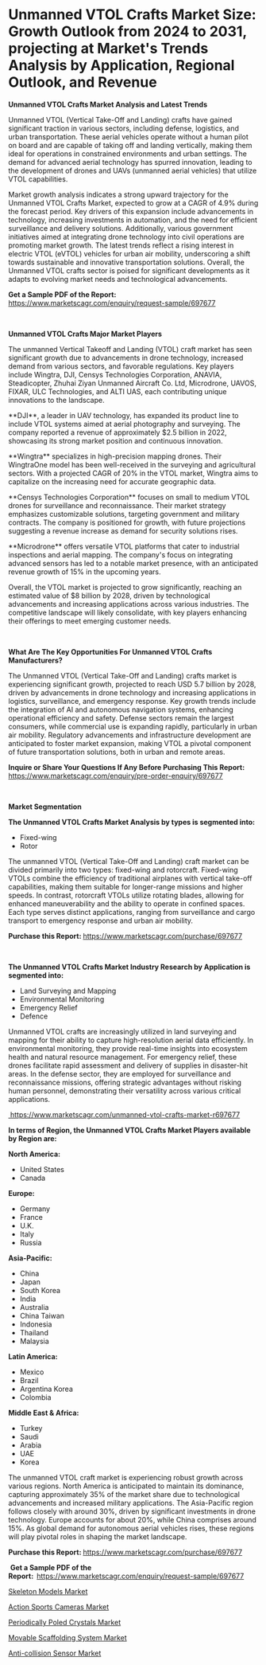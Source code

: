 <p><h1>Unmanned VTOL Crafts Market Size: Growth Outlook from 2024 to 2031, projecting at Market's Trends Analysis by Application, Regional Outlook, and Revenue</h1></p><p><strong>Unmanned VTOL Crafts Market Analysis and Latest Trends</strong></p>
<p><p>Unmanned VTOL (Vertical Take-Off and Landing) crafts have gained significant traction in various sectors, including defense, logistics, and urban transportation. These aerial vehicles operate without a human pilot on board and are capable of taking off and landing vertically, making them ideal for operations in constrained environments and urban settings. The demand for advanced aerial technology has spurred innovation, leading to the development of drones and UAVs (unmanned aerial vehicles) that utilize VTOL capabilities.</p><p>Market growth analysis indicates a strong upward trajectory for the Unmanned VTOL Crafts Market, expected to grow at a CAGR of 4.9% during the forecast period. Key drivers of this expansion include advancements in technology, increasing investments in automation, and the need for efficient surveillance and delivery solutions. Additionally, various government initiatives aimed at integrating drone technology into civil operations are promoting market growth. The latest trends reflect a rising interest in electric VTOL (eVTOL) vehicles for urban air mobility, underscoring a shift towards sustainable and innovative transportation solutions. Overall, the Unmanned VTOL crafts sector is poised for significant developments as it adapts to evolving market needs and technological advancements.</p></p>
<p><strong>Get a Sample PDF of the Report:&nbsp;</strong> <a href="https://www.marketscagr.com/enquiry/request-sample/697677?utm_campaign=1267&utm_medium=2&utm_source=Github&utm_content=ia&utm_term=29092024&utm_id=unmanned-vtol-crafts">https://www.marketscagr.com/enquiry/request-sample/697677</a></p>
<p>&nbsp;</p>
<p><strong>Unmanned VTOL Crafts Major Market Players</strong></p>
<p><p>The unmanned Vertical Takeoff and Landing (VTOL) craft market has seen significant growth due to advancements in drone technology, increased demand from various sectors, and favorable regulations. Key players include Wingtra, DJI, Censys Technologies Corporation, ANAVIA, Steadicopter, Zhuhai Ziyan Unmanned Aircraft Co. Ltd, Microdrone, UAVOS, FIXAR, ULC Technologies, and ALTI UAS, each contributing unique innovations to the landscape.</p><p>**DJI**, a leader in UAV technology, has expanded its product line to include VTOL systems aimed at aerial photography and surveying. The company reported a revenue of approximately $2.5 billion in 2022, showcasing its strong market position and continuous innovation.</p><p>**Wingtra** specializes in high-precision mapping drones. Their WingtraOne model has been well-received in the surveying and agricultural sectors. With a projected CAGR of 20% in the VTOL market, Wingtra aims to capitalize on the increasing need for accurate geographic data. </p><p>**Censys Technologies Corporation** focuses on small to medium VTOL drones for surveillance and reconnaissance. Their market strategy emphasizes customizable solutions, targeting government and military contracts. The company is positioned for growth, with future projections suggesting a revenue increase as demand for security solutions rises.</p><p>**Microdrone** offers versatile VTOL platforms that cater to industrial inspections and aerial mapping. The company's focus on integrating advanced sensors has led to a notable market presence, with an anticipated revenue growth of 15% in the upcoming years.</p><p>Overall, the VTOL market is projected to grow significantly, reaching an estimated value of $8 billion by 2028, driven by technological advancements and increasing applications across various industries. The competitive landscape will likely consolidate, with key players enhancing their offerings to meet emerging customer needs.</p></p>
<p>&nbsp;</p>
<p><strong>What Are The Key Opportunities For Unmanned VTOL Crafts Manufacturers?</strong></p>
<p><p>The Unmanned VTOL (Vertical Take-Off and Landing) crafts market is experiencing significant growth, projected to reach USD 5.7 billion by 2028, driven by advancements in drone technology and increasing applications in logistics, surveillance, and emergency response. Key growth trends include the integration of AI and autonomous navigation systems, enhancing operational efficiency and safety. Defense sectors remain the largest consumers, while commercial use is expanding rapidly, particularly in urban air mobility. Regulatory advancements and infrastructure development are anticipated to foster market expansion, making VTOL a pivotal component of future transportation solutions, both in urban and remote areas.</p></p>
<p><strong>Inquire or Share Your Questions If Any Before Purchasing This Report:</strong> <a href="https://www.marketscagr.com/enquiry/pre-order-enquiry/697677?utm_campaign=1267&utm_medium=2&utm_source=Github&utm_content=ia&utm_term=29092024&utm_id=unmanned-vtol-crafts">https://www.marketscagr.com/enquiry/pre-order-enquiry/697677</a></p>
<p>&nbsp;</p>
<p><strong>Market Segmentation</strong></p>
<p><strong>The Unmanned VTOL Crafts Market Analysis by types is segmented into:</strong></p>
<p><ul><li>Fixed-wing</li><li>Rotor</li></ul></p>
<p><p>The unmanned VTOL (Vertical Take-Off and Landing) craft market can be divided primarily into two types: fixed-wing and rotorcraft. Fixed-wing VTOLs combine the efficiency of traditional airplanes with vertical take-off capabilities, making them suitable for longer-range missions and higher speeds. In contrast, rotorcraft VTOLs utilize rotating blades, allowing for enhanced maneuverability and the ability to operate in confined spaces. Each type serves distinct applications, ranging from surveillance and cargo transport to emergency response and urban air mobility.</p></p>
<p><strong>Purchase this Report:&nbsp;</strong><a href="https://www.marketscagr.com/purchase/697677?utm_campaign=1267&utm_medium=2&utm_source=Github&utm_content=ia&utm_term=29092024&utm_id=unmanned-vtol-crafts">https://www.marketscagr.com/purchase/697677</a></p>
<p>&nbsp;</p>
<p><strong>The Unmanned VTOL Crafts Market Industry Research by Application is segmented into:</strong></p>
<p><ul><li>Land Surveying and Mapping</li><li>Environmental Monitoring</li><li>Emergency Relief</li><li>Defence</li></ul></p>
<p><p>Unmanned VTOL crafts are increasingly utilized in land surveying and mapping for their ability to capture high-resolution aerial data efficiently. In environmental monitoring, they provide real-time insights into ecosystem health and natural resource management. For emergency relief, these drones facilitate rapid assessment and delivery of supplies in disaster-hit areas. In the defense sector, they are employed for surveillance and reconnaissance missions, offering strategic advantages without risking human personnel, demonstrating their versatility across various critical applications.</p></p>
<p><a href="https://www.marketscagr.com/unmanned-vtol-crafts-market-r697677?utm_campaign=1267&utm_medium=2&utm_source=Github&utm_content=ia&utm_term=29092024&utm_id=unmanned-vtol-crafts">&nbsp;https://www.marketscagr.com/unmanned-vtol-crafts-market-r697677</a></p>
<p><strong>In terms of Region, the Unmanned VTOL Crafts Market Players available by Region are:</strong></p>
<p>
    <p> <strong> North America: </strong>
        <ul>
            <li>United States</li>
            <li>Canada</li>
        </ul>
        </p> 
    <p> <strong> Europe: </strong>
        <ul>
            <li>Germany</li>
            <li>France</li>
            <li>U.K.</li>
            <li>Italy</li>
            <li>Russia</li>
        </ul>
        </p> 
    <p> <strong> Asia-Pacific: </strong>
        <ul>
            <li>China</li>
            <li>Japan</li>
            <li>South Korea</li>
            <li>India</li>
            <li>Australia</li>
            <li>China Taiwan</li>
            <li>Indonesia</li>
            <li>Thailand</li>
            <li>Malaysia</li>
        </ul>
        </p> 
    <p> <strong> Latin America: </strong>
        <ul>
            <li>Mexico</li>
            <li>Brazil</li>
            <li>Argentina Korea</li>
            <li>Colombia</li>
        </ul>
        </p> 
    <p> <strong> Middle East & Africa: </strong>
        <ul>
            <li>Turkey</li>
            <li>Saudi</li>
            <li>Arabia</li>
            <li>UAE</li>
            <li>Korea</li>
        </ul>
    </p>
    </p>
<p><p>The unmanned VTOL craft market is experiencing robust growth across various regions. North America is anticipated to maintain its dominance, capturing approximately 35% of the market share due to technological advancements and increased military applications. The Asia-Pacific region follows closely with around 30%, driven by significant investments in drone technology. Europe accounts for about 20%, while China comprises around 15%. As global demand for autonomous aerial vehicles rises, these regions will play pivotal roles in shaping the market landscape.</p></p>
<p><strong>Purchase this Report: </strong><a href="https://www.marketscagr.com/purchase/697677?utm_campaign=1267&utm_medium=2&utm_source=Github&utm_content=ia&utm_term=29092024&utm_id=unmanned-vtol-crafts">https://www.marketscagr.com/purchase/697677</a></p>
<p>&nbsp;<strong>Get a Sample PDF of the Report:&nbsp;&nbsp;</strong><a href="https://www.marketscagr.com/enquiry/request-sample/697677?utm_campaign=1267&utm_medium=2&utm_source=Github&utm_content=ia&utm_term=29092024&utm_id=unmanned-vtol-crafts">https://www.marketscagr.com/enquiry/request-sample/697677</a></p>
<p><strong></strong></p>
<p><p><a href="https://www.linkedin.com/pulse/global-skeleton-models-market-opportunities-forecast-period-rrgzf?utm_campaign=1267&utm_medium=2&utm_source=Github&utm_content=ia&utm_term=29092024&utm_id=unmanned-vtol-crafts">Skeleton Models Market</a></p><p><a href="https://www.linkedin.com/pulse/action-sports-cameras-industry-forecast-market-shifts-strategic-mfbzf?utm_campaign=1267&utm_medium=2&utm_source=Github&utm_content=ia&utm_term=29092024&utm_id=unmanned-vtol-crafts">Action Sports Cameras Market</a></p><p><a href="https://issuu.com/reportprime-2/docs/periodically-poled-crystals-market-_351f4e4124eff4?utm_campaign=1267&utm_medium=2&utm_source=Github&utm_content=ia&utm_term=29092024&utm_id=unmanned-vtol-crafts">Periodically Poled Crystals Market</a></p><p><a href="https://www.linkedin.com/pulse/strategic-roadmap-success-global-movable-scaffolding-system-market-zxoyf?utm_campaign=1267&utm_medium=2&utm_source=Github&utm_content=ia&utm_term=29092024&utm_id=unmanned-vtol-crafts">Movable Scaffolding System Market</a></p><p><a href="https://issuu.com/reportprime-2/docs/anti-collision-sensor-market-size-2_7fa7f19dd64d0d?utm_campaign=1267&utm_medium=2&utm_source=Github&utm_content=ia&utm_term=29092024&utm_id=unmanned-vtol-crafts">Anti-collision Sensor Market</a></p></p>